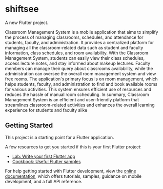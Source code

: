 # shiftsee

A new Flutter project.

Classroom Management System is a mobile application that aims to simplify the process 
of managing classrooms, schedules, and attendance for students, faculty, and 
administration. It provides a centralized platform for managing all the classroom-related 
data such as student and faculty information, class schedules, and room availability.
With the Classroom Management System, students can easily view their class schedules, 
access lecture notes, and stay informed about makeup lectures. Faculty members can 
manage their query about classrooms availability, while the administration can oversee 
the overall room management system and view free rooms. The application's primary 
focus is on room management, which helps students, faculty, and administration to find 
and book available rooms for various activities. This system ensures efficient use of 
resources and reduces the hassle of manual room scheduling. In summary, Classroom 
Management System is an efficient and user-friendly platform that streamlines 
classroom-related activities and enhances the overall learning experience for students and 
faculty alike


## Getting Started

This project is a starting point for a Flutter application.

A few resources to get you started if this is your first Flutter project:

- [Lab: Write your first Flutter app](https://docs.flutter.dev/get-started/codelab)
- [Cookbook: Useful Flutter samples](https://docs.flutter.dev/cookbook)

For help getting started with Flutter development, view the
[online documentation](https://docs.flutter.dev/), which offers tutorials,
samples, guidance on mobile development, and a full API reference.
